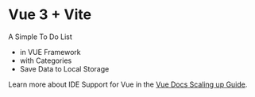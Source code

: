 # Vue 3 + Vite
A Simple To Do List 
- in VUE Framework
- with Categories
- Save Data to Local Storage

Learn more about IDE Support for Vue in the [Vue Docs Scaling up Guide](https://vuejs.org/guide/scaling-up/tooling.html#ide-support).
